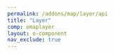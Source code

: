 ```yaml
---
permalink: /addons/map/layer/api
title: "Layer"
comp: omaplayer
layout: o-component
nav_exclude: true
---
```

